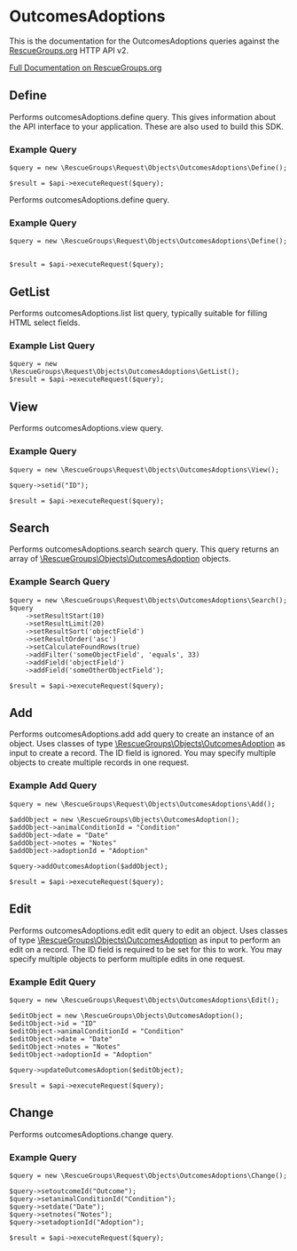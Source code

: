 # OutcomesAdoptions

This is the documentation for the OutcomesAdoptions queries against the [RescueGroups.org](https://www.rescuegroups.org/) HTTP API v2.

[Full Documentation on RescueGroups.org](https://userguide.rescuegroups.org/display/APIDG/Object+definitions#Objectdefinitions-outcomesAdoptions)

## Define
Performs outcomesAdoptions.define query. This gives information about the API interface to your application. These are also used to build this SDK.

### Example Query

    $query = new \RescueGroups\Request\Objects\OutcomesAdoptions\Define();

    $result = $api->executeRequest($query);
Performs outcomesAdoptions.define query.

### Example Query

    $query = new \RescueGroups\Request\Objects\OutcomesAdoptions\Define();


    $result = $api->executeRequest($query);

## GetList
Performs outcomesAdoptions.list list query, typically suitable for filling HTML select fields.

### Example List Query

    $query = new \RescueGroups\Request\Objects\OutcomesAdoptions\GetList();
    $result = $api->executeRequest($query);
## View
Performs outcomesAdoptions.view query.

### Example Query

    $query = new \RescueGroups\Request\Objects\OutcomesAdoptions\View();

    $query->setid("ID");

    $result = $api->executeRequest($query);

## Search
Performs outcomesAdoptions.search search query. This query returns an array of [\RescueGroups\Objects\OutcomesAdoption](../../../src/Objects/OutcomesAdoption.php) objects.

### Example Search Query

    $query = new \RescueGroups\Request\Objects\OutcomesAdoptions\Search();
    $query
        ->setResultStart(10)
        ->setResultLimit(20)
        ->setResultSort('objectField')
        ->setResultOrder('asc')
        ->setCalculateFoundRows(true)
        ->addFilter('someObjectField', 'equals', 33)
        ->addField('objectField')
        ->addField('someOtherObjectField');

    $result = $api->executeRequest($query);
## Add
Performs outcomesAdoptions.add add query to create an instance of an object. Uses classes of type [\RescueGroups\Objects\OutcomesAdoption](../../../src/Objects/OutcomesAdoption.php) as input to create a record. The ID field is ignored. You may specify multiple objects to create multiple records in one request.

### Example Add Query

    $query = new \RescueGroups\Request\Objects\OutcomesAdoptions\Add();

    $addObject = new \RescueGroups\Objects\OutcomesAdoption();
    $addObject->animalConditionId = "Condition"
    $addObject->date = "Date"
    $addObject->notes = "Notes"
    $addObject->adoptionId = "Adoption"

    $query->addOutcomesAdoption($addObject);

    $result = $api->executeRequest($query);
## Edit
Performs outcomesAdoptions.edit edit query to edit an object. Uses classes of type [\RescueGroups\Objects\OutcomesAdoption](../../../src/Objects/OutcomesAdoption.php) as input to perform an edit on a record. The ID field is required to be set for this to work. You may specify multiple objects to perform multiple edits in one request.

### Example Edit Query

    $query = new \RescueGroups\Request\Objects\OutcomesAdoptions\Edit();

    $editObject = new \RescueGroups\Objects\OutcomesAdoption();
    $editObject->id = "ID"
    $editObject->animalConditionId = "Condition"
    $editObject->date = "Date"
    $editObject->notes = "Notes"
    $editObject->adoptionId = "Adoption"

    $query->updateOutcomesAdoption($editObject);

    $result = $api->executeRequest($query);
## Change
Performs outcomesAdoptions.change query.

### Example Query

    $query = new \RescueGroups\Request\Objects\OutcomesAdoptions\Change();

    $query->setoutcomeId("Outcome");
    $query->setanimalConditionId("Condition");
    $query->setdate("Date");
    $query->setnotes("Notes");
    $query->setadoptionId("Adoption");

    $result = $api->executeRequest($query);

